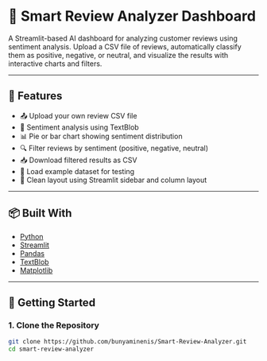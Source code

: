 # 🧠 Smart Review Analyzer Dashboard

A Streamlit-based AI dashboard for analyzing customer reviews using sentiment analysis. Upload a CSV file of reviews, automatically classify them as positive, negative, or neutral, and visualize the results with interactive charts and filters.

---

## 🚀 Features

- 📤 Upload your own review CSV file
- 🤖 Sentiment analysis using TextBlob
- 📊 Pie or bar chart showing sentiment distribution
- 🔍 Filter reviews by sentiment (positive, negative, neutral)
- 📥 Download filtered results as CSV
- 🧪 Load example dataset for testing
- 🎨 Clean layout using Streamlit sidebar and column layout

---

## 📦 Built With

- [Python](https://www.python.org/)
- [Streamlit](https://streamlit.io/)
- [Pandas](https://pandas.pydata.org/)
- [TextBlob](https://textblob.readthedocs.io/en/dev/)
- [Matplotlib](https://matplotlib.org/)

---

## 🧰 Getting Started

### 1. Clone the Repository

```bash
git clone https://github.com/bunyaminenis/Smart-Review-Analyzer.git
cd smart-review-analyzer
